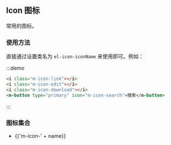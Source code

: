 ## Icon 图标
常用的图标。

### 使用方法
直接通过设置类名为 `el-icon-iconName` 来使用即可。例如：

:::demo 
```html
<i class="m-icon-link"></i>
<i class="m-icon-edit"></i>
<i class="m-icon-download"></i>
<m-button type="primary" icon="m-icon-search">搜索</m-button>
```
:::

### 图标集合
<ul class="icon-list clearfix">
  <li v-for="name in ['success', 'error', 'info', 'warning', 'notification', 'play', 'stop', 'alarm', 'upload', 'store', 'calendar', 'calendar-check', 'cloud-off', 'contact-us', 'flag', 'line-chart', 'mail', 'mail-unread', 'pie-chart', 'fingerprint', 'phone', 'folder', 'folder-open', 'shopping-cart', 'heart-active', 'heart','download', 'eye','eye-close','filter','filter-off','forbid','delete-fill', 'delete-line', 'reply-fill', 'reply-all-fill', 'reply-all-line', 'reply-line', 'chat-1-fill', 'chat-1-line', 'chat-2-fill', 'chat-2-line', 'alert', 'information-line', 'question-fill', 'question-line', 'search', 'mima-buxianshi', 'mima-xianshi', 'vertify-selected', 'vertify-unselected', 'generallocation', 'people-location', 'fill-down', 'fill-left', 'add', 'fill-up', 'fill-right', 'line-down', 'line-left', 'remove', 'edit', 'partake', 'link', 'me', 'home', 'refresh', 'right', 'scan', 'service', 'shoppingcart', 'shop', 'time', 'news', 'up', 'share', 'signout', 'shoucang', 'lishi', 'gonggao-miaobian', 'check', 'close', 'download-cloud', 'more-2', 'more-1', 'shield-check', 'shield-cross', 'thumb-up', 'thumb-down', 'male', 'female', 'wechat', 'weibo', 'qq']" :key="name">
    <span>
      <i :class="'m-icon-' + name"></i>
      <span class="icon-name">{{'m-icon-' + name}}</span>
    </span>
  </li>
</ul>
